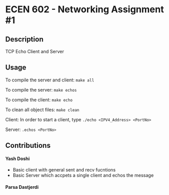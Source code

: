 # ECEN 602 - Networking Assignment #1
## Description
TCP Echo Client and Server

## Usage
To compile the server and client:
``` make all ```

To compile the server:
``` make echos ```

To compile the client:
``` make echo ```

To clean all object files:
``` make clean ```

Client:
In order to start a client, type
```./echo <IPV4_Address> <PortNo>```

Server:
``` .echos <PortNo> ```

## Contributions
#### Yash Doshi
* Basic client with general sent and recv fucntions
* Basic Server which accpets a single client and echos the message

#### Parsa Dastjerdi
